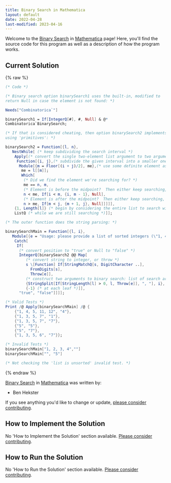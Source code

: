 ```yaml
---
title: Binary Search in Mathematica
layout: default
date: 2022-04-28
last-modified: 2023-04-16
---
```


Welcome to the [Binary Search](https://sampleprograms.io/projects/binary-search) in [Mathematica](https://sampleprograms.io/languages/mathematica) page! Here, you'll find the source code for this program as well as a description of how the program works.

## Current Solution

{% raw %}

```mathematica
(* Code *)

(* Binary search option binarySearch1 uses the built-in, modified to
return Null in case the element is not found: *)

Needs["Combinatorica`"]

binarySearch1 = If[IntegerQ[#], #, Null] & @*
Combinatorica`BinarySearch;

(* If that is considered cheating, then option binarySearch2 implements it
using 'primitives': *)

binarySearch2 = Function[{l, n},
   NestWhile[ (* keep subdividing the search interval *)
    Apply[(* convert the single two-element list argument to two arguments *)
     Function[{i, j},(* subdivide the given interval into a smaller one containing the item sought *)
      Module[{m = Floor[(i + j)/2], me},(* use some definite element as the midpoint to test *)
       me = l[[m]];
       Which[
        (* Did we find the element we're searching for? *)
        me == n, m,
        (* Element is before the midpoint?  Then either keep searching, or give up *)
        n < me, If[i < m, {i, m - 1}, Null],
        (* Element is after the midpoint?  Then either keep searching, or give up *)
        n > me, If[m < j, {m + 1, j}, Null]]]]],
    {1, Length[l]} (* begin by considering the entire list to search within *),
    ListQ (* while we are still searching *)]];

(* The outer function does the string parsing: *)

binarySearchMain = Function[{l, i},
   Module[{e = "Usage: please provide a list of sorted integers (\"1, 4, 5, 11, 12\") and the integer to find (\"11\")"},
    Catch[
     If[
      (* convert position to "true" or Null to "false" *)
      IntegerQ[binarySearch2 @@ Map[
         (* convert string to integer, or throw *)
         s \[Function] If[StringMatchQ[s, DigitCharacter ..],
           FromDigits[s],
           Throw[e]],
         (* construct two arguments to binary search: list of search array, item to search; as strings *)
         {StringSplit[If[StringLength[l] > 0, l, Throw[e]], ", "], i},
         {-1} (* at each leaf *)]],
      "true", "false"]]]];

(* Valid Tests *)
Print /@ Apply[binarySearchMain] /@ {
    {"1, 4, 5, 11, 12", "4"},
    {"1, 3, 5, 7", "1"},
    {"1, 3, 5, 7", "7"},
    {"5", "5"},
    {"5", "7"},
    {"1, 3, 5, 6", "7"}};

(* Invalid Tests *)
binarySearchMain["1, 2, 3, 4",""]
binarySearchMain["", "5"]

(* Not checking the 'list is unsorted' invalid test. *)
```

{% endraw %}

[Binary Search](https://sampleprograms.io/projects/binary-search) in [Mathematica](https://sampleprograms.io/languages/mathematica) was written by:

- Ben Hekster

If you see anything you'd like to change or update, [please consider contributing](https://github.com/TheRenegadeCoder/sample-programs).

## How to Implement the Solution

No 'How to Implement the Solution' section available. [Please consider contributing](https://github.com/TheRenegadeCoder/sample-programs-website).

## How to Run the Solution

No 'How to Run the Solution' section available. [Please consider contributing](https://github.com/TheRenegadeCoder/sample-programs-website).